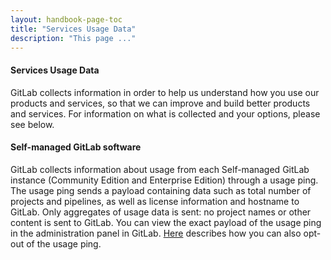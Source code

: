 ```yaml
---
layout: handbook-page-toc
title: "Services Usage Data"
description: "This page ..."
---
```


#### Services Usage Data
GitLab collects information in order to help us understand how you use our products and services, so that we can improve and build better products and services.  For information on what is collected and your options, please see below. 
 
#### Self-managed GitLab software
GitLab collects information about usage from each Self-managed GitLab instance (Community Edition and Enterprise Edition) through a usage ping.  The usage ping sends a payload containing data such as total number of projects and pipelines, as well as license information and hostname to GitLab.  Only aggregates of usage data is sent:  no project names or other content is sent to GitLab.  You can view the exact payload of the usage ping in the administration panel in GitLab.  [Here](https://docs.gitlab.com/ee/user/admin_area/settings/usage_statistics.html#usage-ping) describes how you can also opt-out of the usage ping.



